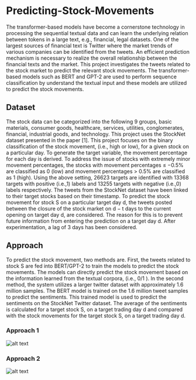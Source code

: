 # Predicting-Stock-Movements

The transformer-based models have become a cornerstone technology in processing the sequential textual data and can learn the underlying relation between tokens in a large text, e.g., financial, legal datasets. One of the largest sources of financial text is Twitter where the market trends of various companies can be identified from the tweets. 
An efficient prediction mechanism is necessary to realize the overall relationship between the financial texts and the market. This project investigates the tweets related to the stock market to predict the relevant stock movements. The transformer-based models such as BERT and GPT-2 are used to perform sequence classification by understand the textual input and these models are utilized to predict the stock movements.

## Dataset

The stock data can be categorized into the following 9 groups, basic materials, consumer goods, healthcare, services, utilities, conglomerates, financial, industrial goods, and technology. This project uses the StockNet dataset presented in the paper [1]. This project focuses on the binary classification of the stock movement, (i.e., high or low), for a given
stock on a particular day. To generate the target variable, the movement percentage for each day is derived. To address the issue of stocks with extremely minor movement percentages, the stocks with movement percentages ≤ −0.5% are classified as 0 (low) and movement percentages > 0.5% are classified as 1 (high). Using the above setting, 26623 
targets are identified with 13368 targets with positive (i.e.,1) labels and 13255 targets with negative (i.e.,0) labels respectively. The tweets from the StockNet dataset have been linked to their target stocks based on their timestamp. To predict the stock movement for stock S on a particular target day d,  the tweets posted between the closure of the stock market on d − t days to the current opening on target day d, are considered. The reason for this is to prevent future information from entering the prediction on a target day d. After experimentation, a lag of 3 days has been considered.

## Approach

To predict the stock movement, two methods are. First, the tweets related to stock S are fed into BERT/GPT-2 to train the models to predict the stock movements. The models can directly predict the stock movement based on the information learned from the textual corpora,
(i.e., 0/1 ). In the second method, the system utilizes a larger twitter dataset with approximately 1.6 million samples. The BERT model is trained on the 1.6 million tweet samples to predict the sentiments. This trained model is used to predict the sentiments on the StockNet Twitter dataset.  The average of the sentiments is calculated for a target stock S, on a target trading day d and compared with the stock movements for the target stock S, on a target trading day d.

### Approach 1

![alt text](https://github.com/Sudhandar/Predicting-Stock-Movements/blob/main/images/approach_1.png)

### Approach 2

![alt text](https://github.com/Sudhandar/Predicting-Stock-Movements/blob/main/images/approach_2.png)

